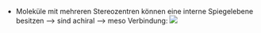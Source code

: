 - Moleküle mit mehreren Stereozentren können eine interne Spiegelebene besitzen --> sind achiral --> meso Verbindung:
![](Pasted%20image%2020231113164239.png)
